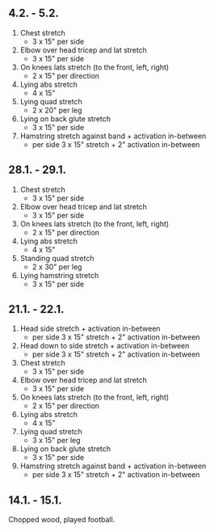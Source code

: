 ## 4.2. - 5.2.

1. Chest stretch
   - 3 x 15" per side
2. Elbow over head tricep and lat stretch
   - 3 x 15" per side
3. On knees lats stretch (to the front, left, right)
   - 2 x 15" per direction
4. Lying abs stretch
   - 4 x 15"
5. Lying quad stretch
   - 2 x 20" per leg
6. Lying on back glute stretch
   - 3 x 15" per side
7. Hamstring stretch against band + activation in-between
   - per side 3 x 15" stretch + 2" activation in-between

## 28.1. - 29.1.

1. Chest stretch
   - 3 x 15" per side
2. Elbow over head tricep and lat stretch
   - 3 x 15" per side
3. On knees lats stretch (to the front, left, right)
   - 2 x 15" per direction
4. Lying abs stretch
   - 4 x 15"
5. Standing quad stretch
   - 2 x 30" per leg
6. Lying hamstring stretch
   - 3 x 15" per side

## 21.1. - 22.1.

1. Head side stretch + activation in-between
   - per side 3 x 15" stretch + 2" activation in-between
2. Head down to side stretch + activation in-between
   - per side 3 x 15" stretch + 2" activation in-between
3. Chest stretch
   - 3 x 15" per side
4. Elbow over head tricep and lat stretch
   - 3 x 15" per side
5. On knees lats stretch (to the front, left, right)
   - 2 x 15" per direction
6. Lying abs stretch
   - 4 x 15"
7. Lying quad stretch
   - 3 x 15" per leg
8. Lying on back glute stretch
   - 3 x 15" per side
9. Hamstring stretch against band + activation in-between
   - per side 3 x 15" stretch + 2" activation in-between

## 14.1. - 15.1.

Chopped wood, played football.
